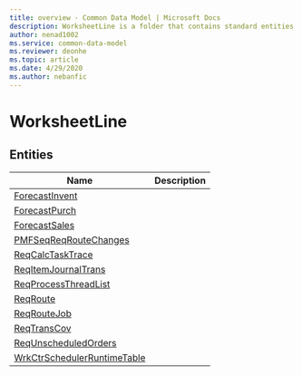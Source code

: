 ```yaml
---
title: overview - Common Data Model | Microsoft Docs
description: WorksheetLine is a folder that contains standard entities related to the Common Data Model.
author: nenad1002
ms.service: common-data-model
ms.reviewer: deonhe
ms.topic: article
ms.date: 4/29/2020
ms.author: nebanfic
---
```


# WorksheetLine


## Entities

|Name|Description|
|---|---|
|[ForecastInvent](ForecastInvent.md)||
|[ForecastPurch](ForecastPurch.md)||
|[ForecastSales](ForecastSales.md)||
|[PMFSeqReqRouteChanges](PMFSeqReqRouteChanges.md)||
|[ReqCalcTaskTrace](ReqCalcTaskTrace.md)||
|[ReqItemJournalTrans](ReqItemJournalTrans.md)||
|[ReqProcessThreadList](ReqProcessThreadList.md)||
|[ReqRoute](ReqRoute.md)||
|[ReqRouteJob](ReqRouteJob.md)||
|[ReqTransCov](ReqTransCov.md)||
|[ReqUnscheduledOrders](ReqUnscheduledOrders.md)||
|[WrkCtrSchedulerRuntimeTable](WrkCtrSchedulerRuntimeTable.md)||
